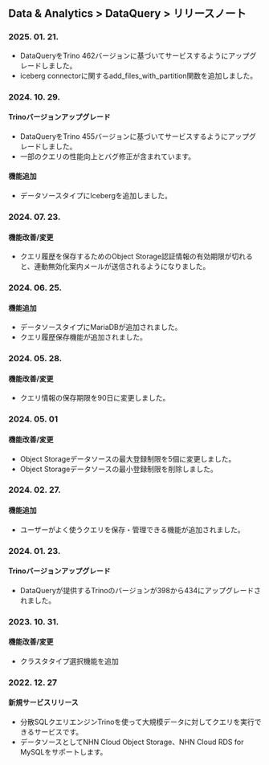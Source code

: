 ## Data & Analytics > DataQuery > リリースノート
### 2025. 01. 21.
* DataQueryをTrino 462バージョンに基づいてサービスするようにアップグレードしました。
* iceberg connectorに関するadd_files_with_partition関数を追加しました。

### 2024. 10. 29.
#### Trinoバージョンアップグレード
* DataQueryをTrino 455バージョンに基づいてサービスするようにアップグレードしました。
* 一部のクエリの性能向上とバグ修正が含まれています。
#### 機能追加
* データソースタイプにIcebergを追加しました。

### 2024. 07. 23.
#### 機能改善/変更
* クエリ履歴を保存するためのObject Storage認証情報の有効期限が切れると、連動無効化案内メールが送信されるようになりました。

### 2024. 06. 25.
#### 機能追加
* データソースタイプにMariaDBが追加されました。
* クエリ履歴保存機能が追加されました。

### 2024. 05. 28.
#### 機能改善/変更
* クエリ情報の保存期限を90日に変更しました。

### 2024. 05. 01
#### 機能改善/変更
* Object Storageデータソースの最大登録制限を5個に変更しました。
* Object Storageデータソースの最小登録制限を削除しました。

### 2024. 02. 27.
#### 機能追加
- ユーザーがよく使うクエリを保存・管理できる機能が追加されました。

### 2024. 01. 23.   
#### Trinoバージョンアップグレード
* DataQueryが提供するTrinoのバージョンが398から434にアップグレードされました。

### 2023. 10. 31.
#### 機能改善/変更
* クラスタタイプ選択機能を追加

### 2022. 12. 27

#### 新規サービスリリース

* 分散SQLクエリエンジンTrinoを使って大規模データに対してクエリを実行できるサービスです。
* データソースとしてNHN Cloud Object Storage、NHN Cloud RDS for MySQLをサポートします。
